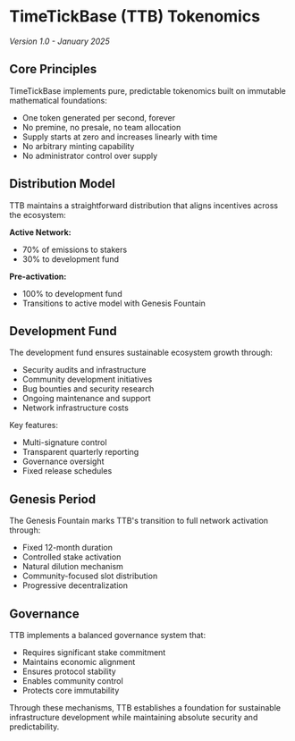 # TimeTickBase (TTB) Tokenomics
*Version 1.0 - January 2025*

## Core Principles

TimeTickBase implements pure, predictable tokenomics built on immutable mathematical foundations:
- One token generated per second, forever
- No premine, no presale, no team allocation
- Supply starts at zero and increases linearly with time
- No arbitrary minting capability
- No administrator control over supply

## Distribution Model

TTB maintains a straightforward distribution that aligns incentives across the ecosystem:

**Active Network:**
- 70% of emissions to stakers
- 30% to development fund

**Pre-activation:**
- 100% to development fund
- Transitions to active model with Genesis Fountain

## Development Fund

The development fund ensures sustainable ecosystem growth through:
- Security audits and infrastructure
- Community development initiatives
- Bug bounties and security research
- Ongoing maintenance and support
- Network infrastructure costs

Key features:
- Multi-signature control
- Transparent quarterly reporting
- Governance oversight
- Fixed release schedules

## Genesis Period

The Genesis Fountain marks TTB's transition to full network activation through:
- Fixed 12-month duration
- Controlled stake activation
- Natural dilution mechanism
- Community-focused slot distribution
- Progressive decentralization

## Governance 

TTB implements a balanced governance system that:
- Requires significant stake commitment
- Maintains economic alignment
- Ensures protocol stability
- Enables community control
- Protects core immutability

Through these mechanisms, TTB establishes a foundation for sustainable infrastructure development while maintaining absolute security and predictability.
